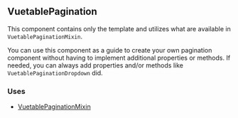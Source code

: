 ## VuetablePagination

This component contains only the template and utilizes what are available in `VuetablePaginationMixin`.

You can use this component as a guide to create your own pagination component without having to implement additional properties or methods. If needed, you can always add properties and/or methods like `VuetablePaginationDropdown` did.

### Uses
- [VuetablePaginationMixin](VuetablePaginationMixin)

